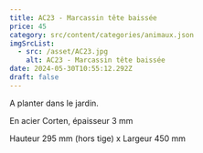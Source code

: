 ```yaml
---
title: AC23 - Marcassin tête baissée
price: 45
category: src/content/categories/animaux.json
imgSrcList:
  - src: /asset/AC23.jpg
    alt: AC23 - Marcassin tête baissée
date: 2024-05-30T10:55:12.292Z
draft: false
---
```


A planter dans le jardin. 

En acier Corten, épaisseur 3 mm

Hauteur 295 mm (hors tige) x Largeur 450 mm
